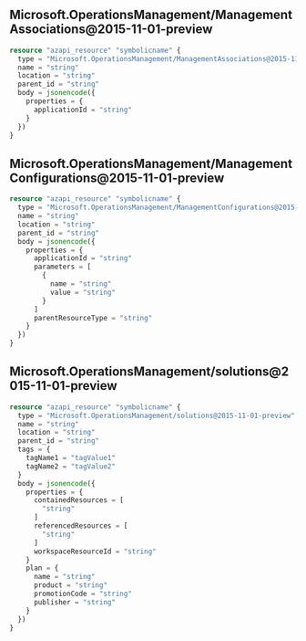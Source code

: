 ## Microsoft.OperationsManagement/ManagementAssociations@2015-11-01-preview

```terraform
resource "azapi_resource" "symbolicname" {
  type = "Microsoft.OperationsManagement/ManagementAssociations@2015-11-01-preview"
  name = "string"
  location = "string"
  parent_id = "string"
  body = jsonencode({
    properties = {
      applicationId = "string"
    }
  })
}

```

## Microsoft.OperationsManagement/ManagementConfigurations@2015-11-01-preview

```terraform
resource "azapi_resource" "symbolicname" {
  type = "Microsoft.OperationsManagement/ManagementConfigurations@2015-11-01-preview"
  name = "string"
  location = "string"
  parent_id = "string"
  body = jsonencode({
    properties = {
      applicationId = "string"
      parameters = [
        {
          name = "string"
          value = "string"
        }
      ]
      parentResourceType = "string"
    }
  })
}

```

## Microsoft.OperationsManagement/solutions@2015-11-01-preview

```terraform
resource "azapi_resource" "symbolicname" {
  type = "Microsoft.OperationsManagement/solutions@2015-11-01-preview"
  name = "string"
  location = "string"
  parent_id = "string"
  tags = {
    tagName1 = "tagValue1"
    tagName2 = "tagValue2"
  }
  body = jsonencode({
    properties = {
      containedResources = [
        "string"
      ]
      referencedResources = [
        "string"
      ]
      workspaceResourceId = "string"
    }
    plan = {
      name = "string"
      product = "string"
      promotionCode = "string"
      publisher = "string"
    }
  })
}

```

